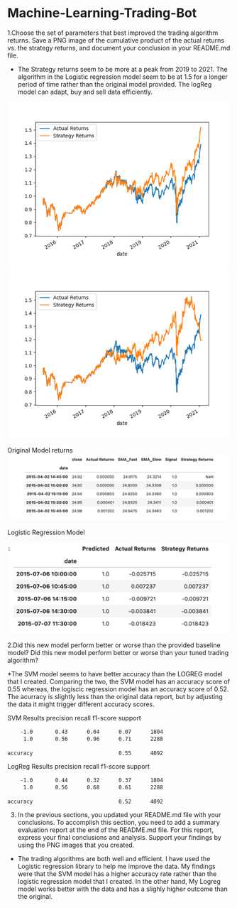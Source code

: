 # Machine-Learning-Trading-Bot

1.Choose the set of parameters that best improved the trading algorithm returns. Save a PNG image of the cumulative product of the actual returns vs. the strategy returns, and document your conclusion in your README.md file.

* The Strategy returns seem to be more at a peak from 2019 to 2021. The algorithm in the Logistic regression model seem to be at 1.5 for a longer period of time rather than the original model provided. The logReg model can adapt, buy and sell data efficiently. 



![plot2](Resources/actual_returnsplt.png)
![plot3](Resources/LogRegplt.png)

Original Model returns
![returns](Resources/Original_returns.png)


Logistic Regression Model

![logreg](Resources/logreg_returns.png)







2.Did this new model perform better or worse than the provided baseline model? Did this new model perform better or worse than your tuned trading algorithm?


*The SVM model seems to have better accuracy than the LOGREG model that I created. Comparing the two, the SVM model has an accuracy score of 0.55 whereas, the logiscic regression model has an accuracy score of 0.52. The acurracy is slightly less than the original data report, but by adjusting the data it might trigger different accuracy scores. 


SVM  Results
         precision    recall  f1-score   support

        -1.0       0.43      0.04      0.07      1804
         1.0       0.56      0.96      0.71      2288

    accuracy                           0.55      4092



LogReg Results
             precision    recall  f1-score   support

        -1.0       0.44      0.32      0.37      1804
         1.0       0.56      0.68      0.61      2288

    accuracy                           0.52      4092


3. In the previous sections, you updated your README.md file with your conclusions. To accomplish this section, you need to add a summary evaluation report at the end of the README.md file. For this report, express your final conclusions and analysis. Support your findings by using the PNG images that you created.

* The trading algorithms are both well and efficient. I have used the Logistic regression library to help me improve the data. My findings were that the SVM model has a higher accuracy rate rather than the logistic regression model that I created. In the other hand, My Logreg model works better with the data and has a slighly higher outcome than the original. 


 
